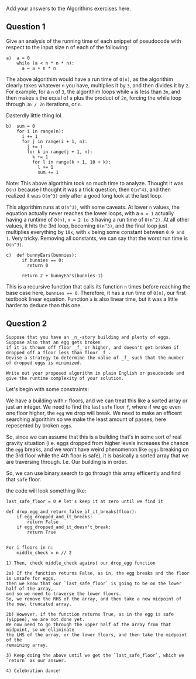 Add your answers to the Algorithms exercises here.

## Question 1

Give an analysis of the running time of each snippet of
pseudocode with respect to the input size n of each of the following:

```
a)  a = 0
    while (a < n * n * n):
      a = a + n * n
```

The above algorithim would have a run time of `O(n)`, as the algorithim clearly takes whatever `n` you have, multiplies it by `3`, and then
divides it by `2`. For example, for a `n` of `3`, the algorithim loops while `a` is less than `3n`, and then makes `a` the equal of `a` plus the
product of `2n`, forcing the while loop through `3n / 2n` iterations, or `n`.

Dasterdly little thing lol.

```
b)  sum = 0
    for i in range(n):
      i += 1
      for j in range(i + 1, n):
        j += 1
        for k in range(j + 1, n):
          k += 1
          for l in range(k + 1, 10 + k):
            l += 1
            sum += 1
```

Note: This above algorithim took so much time to analyze. Thought it was `O(n)` because I thought it was a trick question, then `O(n^4)`, and then realized it was `O(n^3)` only after a good long look at the last loop.

This algorithim runs at `O(n^3)`, with some caveats. At lower `n` values, the equation actually never reaches the lower loops, with a `n = 1` actually having a runtime of `O(n)`, `n = 2 to 3` having a run time of `O(n^2)`. At all other values, it hits the 3rd loop, becoming `O(n^3)`, and the final loop just multiplies everything by `10x`, with `x` being some constant between `0.9 and 1`. Very tricky. Removing all constants, we can say that the worst run time is `O(n^3)`.

```
c)  def bunnyEars(bunnies):
      if bunnies == 0:
        return 0

      return 2 + bunnyEars(bunnies-1)
```

This is a recursive function that calls its function `n` times before reaching the base case here, `bunnies == 0`. Therefore, it has a run time of `O(n)`, our first textbook linear equation. Function `a` is also linear time, but it was a little harder to deduce than this one.

## Question 2

```
Suppose that you have an _n_-story building and plenty of eggs. Suppose also that an egg gets broken
if it is thrown off floor _f_ or higher, and doesn't get broken if dropped off a floor less than floor _f_.
Devise a strategy to determine the value of _f_ such that the number of dropped eggs is minimized.

Write out your proposed algorithm in plain English or pseudocode and give the runtime complexity of your solution.
```

Let's begin with some constraints:

We have a building with `n` floors, and we can treat this like a sorted array or just an integer.
We need to find the last `safe` floor `f`, where if we go even one floor higher, the `egg` we drop will break.
We need to make an efficent searching algorithim so we make the least amount of passes, here repesented by broken `eggs`.

So, since we can assume that this is a building that's in some sort of real gravity situation (i.e. eggs dropped from higher levels increases
the chance the `egg` breaks, and we won't have weird phenomenon like `eggs` breaking on the 3rd floor while the 4th floor is safe), it is
basically a sorted array that we are traversing through. I.e. Our building is in order.

So, we can use binary search to go through this array efficently and find that `safe` floor.

the code will look something like:

```
last_safe_floor = 0 # let's keep it at zero until we find it

def drop_egg_and_return_false_if_it_breaks(floor):
    if egg_dropped_and_it_breaks:
        return False
    if egg_dropped_and_it_doesn't_break:
        return True


For i floors in n:
    middle_check = n // 2

1) Then, check middle_check against our drop_egg function

2a) If the function returns False, as in, the egg breaks and the floor is unsafe for eggs,
then we know that our `last_safe_floor` is going to be on the lower half of the array,
and so we need to traverse the lower floors.
So, we remove the RHS of the array, and then take a new midpoint of the new, truncated array.

2b) However, if the function returns True, as in the egg is safe (yippee), we are not done yet.
We now need to go through the upper half of the array from that midpoint, so we elliminate
the LHS of the array, or the lower floors, and then take the midpoint of the
remaining array.

3) Keep doing the above until we get the `last_safe_floor`, which we `return` as our answer.

4) Celebration dance!

```
